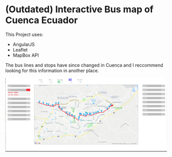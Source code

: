# (Outdated) Interactive Bus map of Cuenca Ecuador

This Project uses:

- AngularJS
- Leaflet 
- MapBox API

The bus lines and stops have since changed in Cuenca and I reccommend looking for this information in another place. 

![Screenshot of Project](Selection_001.png)


